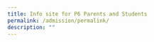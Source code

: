 ```yaml
---
title: Info site for P6 Parents and Students
permalink: /admission/permalink/
description: ""
---
```

